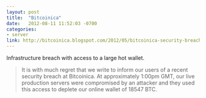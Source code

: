 ```yaml
---
layout: post
title:  "Bitcoinica"
date:   2012-08-11 11:52:03 -0700
categories:
- server
link: http://bitcoinica.blogspot.com/2012/05/bitcoinica-security-breach.html
---
```

Infrastructure breach with access to a large hot wallet.

> It is with much regret that we write to inform our users of a recent security breach at Bitcoinica. At approximately 1:00pm GMT, our live production servers were compromised by an attacker and they used this access to deplete our online wallet of 18547 BTC.
